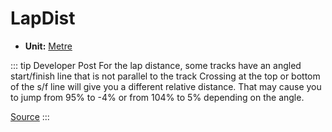 # LapDist <Badge text="float" />

*  **Unit:** [Metre](https://en.wikipedia.org/wiki/Metre)

::: tip Developer Post
For the lap distance, some tracks have an angled start/finish line that is not parallel to the track Crossing at the top or bottom of the s/f line will give you a different relative distance. That may cause you to jump from 95% to -4% or from 104% to 5% depending on the angle. 

[Source](https://members.iracing.com/jforum/posts/list/3768193.page#12213229)
:::
